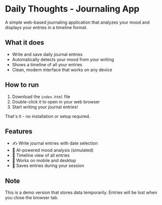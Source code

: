 # Daily Thoughts - Journaling App

A simple web-based journaling application that analyzes your mood and displays your entries in a timeline format.

## What it does

- Write and save daily journal entries
- Automatically detects your mood from your writing
- Shows a timeline of all your entries
- Clean, modern interface that works on any device

## How to run

1. Download the `index.html` file
2. Double-click it to open in your web browser
3. Start writing your journal entries!

That's it - no installation or setup required.

## Features

- ✍️ Write journal entries with date selection
- 🤖 AI-powered mood analysis (simulated)
- 📅 Timeline view of all entries
- 📱 Works on mobile and desktop
- 💾 Saves entries during your session

## Note

This is a demo version that stores data temporarily. Entries will be lost when you close the browser tab.
